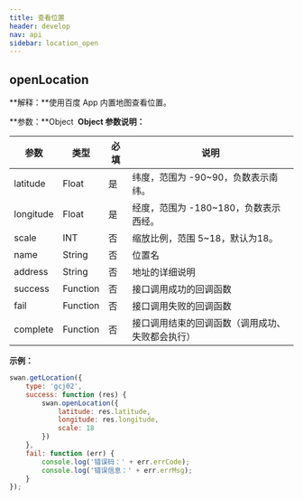 ```yaml
---
title: 查看位置
header: develop
nav: api
sidebar: location_open
---
```

openLocation
---
**解释：**使用百度 App 内置地图查看位置。

**参数：**Object
​
**Object 参数说明：**

|参数 | 类型 | 必填 | 说明 |
|---- | ---- | ---- |---- |
|latitude   | Float |  是  | 纬度，范围为 -90~90，负数表示南纬。|
|longitude  | Float  | 是  | 经度，范围为 -180~180，负数表示西经。|
|scale  | INT |否 |  缩放比例，范围 5~18，默认为18。|
|name  | String |否 | 位置名|
|address  | String |否 | 地址的详细说明|
|success  | Function |否 | 接口调用成功的回调函数|
|fail  | Function |否 | 接口调用失败的回调函数|
|complete  | Function |否 | 接口调用结束的回调函数（调用成功、失败都会执行）|

**示例：**
<!-- <a href="swanide://fragment/8dfef443454866063515a1c3192982281548068706910" title="在开发者工具中预览效果" target="_blank">在开发者工具中预览效果</a> -->

```js
swan.getLocation({
    type: 'gcj02',
    success: function (res) {
        swan.openLocation({
            latitude: res.latitude,
            longitude: res.longitude,
            scale: 18
        })
    },
    fail: function (err) {
        console.log('错误码：' + err.errCode);
        console.log('错误信息：' + err.errMsg);
    }
});
```
<!-- #### 错误码


|错误码|说明|
|--|--|
|202|解析失败，请检查参数是否正确。| -->